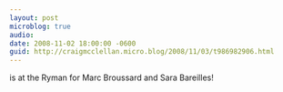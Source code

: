 ```yaml
---
layout: post
microblog: true
audio: 
date: 2008-11-02 18:00:00 -0600
guid: http://craigmcclellan.micro.blog/2008/11/03/t986982906.html
---
```

is at the Ryman for Marc Broussard and Sara Bareilles!
